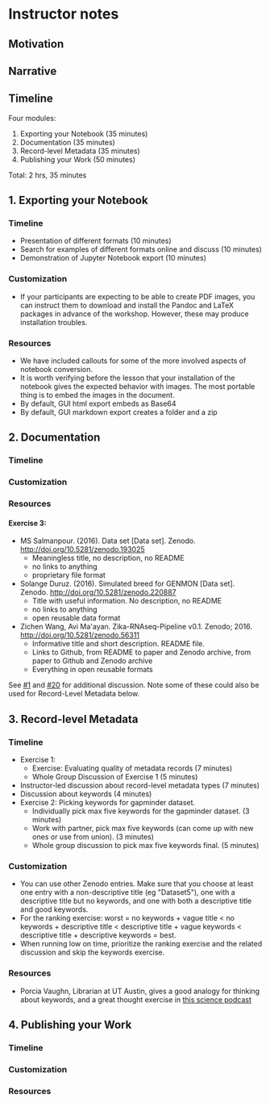 # Instructor notes

## Motivation

## Narrative

## Timeline  
Four modules:  
1. Exporting your Notebook (35 minutes)  
2. Documentation (35 minutes)  
3. Record-level Metadata (35 minutes)  
4. Publishing your Work (50 minutes)  

Total: 2 hrs, 35 minutes  

## 1. Exporting your Notebook

### Timeline
- Presentation of different formats (10 minutes)
- Search for examples of different formats online and discuss (10 minutes)
- Demonstration of Jupyter Notebook export (10 minutes)

### Customization
- If your participants are expecting to be able to create PDF images, you can instruct them to download and install the Pandoc and LaTeX packages in advance of the workshop.  However, these may produce installation troubles.

### Resources
- We have included callouts for some of the more involved aspects of notebook conversion.
- It is worth verifying before the lesson that your installation of the notebook gives the expected behavior with images.  The most portable thing is to embed the images in the document.
- By default, GUI html export embeds as Base64
- By default, GUI markdown export creates a folder and a zip

## 2. Documentation  

### Timeline

### Customization

### Resources

#### Exercise 3:
* MS Salmanpour. (2016). Data set [Data set]. Zenodo. http://doi.org/10.5281/zenodo.193025
    - Meaningless title, no description, no README
    - no links to anything
    - proprietary file format
* Solange Duruz. (2016). Simulated breed for GENMON [Data set]. Zenodo. http://doi.org/10.5281/zenodo.220887
    - Title with useful information. No description, no README
    - no links to anything
    - open reusable data format
* Zichen Wang, Avi Ma'ayan. Zika-RNAseq-Pipeline v0.1. Zenodo; 2016. http://doi.org/10.5281/zenodo.56311
    - Informative title and short description. README file.
    - Links to Github, from README to paper and Zenodo archive, from paper to Github and Zenodo archive
    - Everything in open reusable formats

See [#1](https://github.com/Reproducible-Science-Curriculum/publication-RR-Jupyter/issues/1) and [#20](https://github.com/Reproducible-Science-Curriculum/publication-RR-Jupyter/issues/20) for additional discussion. Note some of these could also be used for Record-Level Metadata below.

## 3. Record-level Metadata  

### Timeline
- Exercise 1: 
    - Exercise: Evaluating quality of metadata records (7 minutes)   
    - Whole Group Discussion of Exercise 1 (5 minutes)  
- Instructor-led discussion about record-level metadata types (7 minutes)  
- Discussion about keywords (4 minutes)  
- Exercise 2: Picking keywords for gapminder dataset.  
   - Individually pick max five keywords for the gapminder dataset. (3 minutes)  
   - Work with partner, pick max five keywords (can come up with new ones or use from union). (3 minutes)  
   - Whole group discussion to pick max five keywords final. (5 minutes)  

### Customization
- You can use other Zenodo entries. Make sure that you choose at least one entry with a non-descriptive title (eg "Dataset5"), one with a 
descriptive title but no keywords, and one with both a descriptive title and good keywords. 
- For the ranking exercise: worst = no keywords + vague title < no keywords + descriptive title < descriptive title + 
vague keywords < descriptive title + descriptive keywords = best.
- When running low on time, prioritize the ranking exercise and the related discussion and skip the keywords exercise.

### Resources
* Porcia Vaughn, Librarian at UT Austin, gives a good analogy for thinking about keywords, and a great thought exercise in [this science podcast](https://tbmws.podbean.com/e/monday-february-20th-2017-porcia-vaughn-talks-about-how-to-get-the-most-out-of-ut-biology-library-services/)

## 4. Publishing your Work  

### Timeline  

### Customization  

### Resources  
